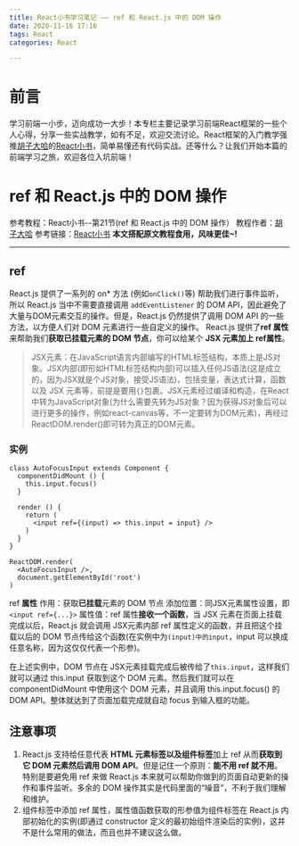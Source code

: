 ```yaml
---
title: React小书学习笔记 —— ref 和 React.js 中的 DOM 操作
date: 2020-11-16 17:16
tags: React
categories: React

---
```


# 前言
学习前端一小步，迈向成功一大步！本专栏主要记录学习前端React框架的一些个人心得，分享一些实战教学，如有不足，欢迎交流讨论。React框架的入门教学强推[胡子大哈](https://www.zhihu.com/people/hu-zi-da-ha)的[React小书](http://huziketang.mangojuice.top/books/react/lesson18)，简单易懂还有代码实战。还等什么？让我们开始本篇的前端学习之旅，欢迎各位入坑前端！

<!-- more -->

# ref 和 React.js 中的 DOM 操作
参考教程：React小书--第21节(ref 和 React.js 中的 DOM 操作）
教程作者：[胡子大哈](https://www.zhihu.com/people/hu-zi-da-ha)
参考链接：[React小书](http://huziketang.mangojuice.top/books/react/lesson18)
**本文搭配原文教程食用，风味更佳~!**

---

## ref
React.js 提供了一系列的 on* 方法 (例如`onClick()`等) 帮助我们进行事件监听，所以 React.js 当中不需要直接调用 `addEventListener` 的 DOM API，因此避免了大量与DOM元素交互的操作。但是，React.js 仍然提供了调用 DOM API 的一些方法，以方便人们对 DOM 元素进行一些自定义的操作。
React.js 提供了**ref 属性**来帮助我们**获取已挂载元素的 DOM 节点**，你可以给某个 **JSX 元素加上 ref属性**。
> JSX元素：在JavaScript语言内部编写的HTML标签结构，本质上是JS对象。JSX内部(即形如HTML标签结构内部)可以插入任何JS语法(这是成立的，因为JSX就是个JS对象，接受JS语法)，包括变量，表达式计算，函数以及 JSX 元素等，前提是要用`{}`包裹。JSX元素经过编译和构造，在React中转为JavaScript对象(为什么需要先转为JS对象？因为获得JS对象后可以进行更多的操作，例如react-canvas等，不一定要转为DOM元素)，再经过ReactDOM.render()即可转为真正的DOM元素。

### 实例
```
class AutoFocusInput extends Component {
  componentDidMount () {
    this.input.focus()
  }

  render () {
    return (
      <input ref={(input) => this.input = input} />
    )
  }
}

ReactDOM.render(
  <AutoFocusInput />,
  document.getElementById('root')
)
```
ref **属性**
作用：获取**已挂载**元素的 DOM 节点
添加位置：同JSX元素属性设置，即`<input ref={...}>`
属性值：ref 属性**接收一个函数**，当 JSX 元素在页面上挂载完成以后，React.js 就会调用 JSX元素内部 ref 属性定义的函数，并且把这个挂载以后的 DOM 节点传给这个函数(在实例中为`(input)中的input`，input 可以换成任意名称，因为这仅仅代表一个形参)。

在上述实例中，DOM 节点在 JSX元素挂载完成后被传给了`this.input`，这样我们就可以通过 this.input 获取到这个 DOM 元素。然后我们就可以在 componentDidMount 中使用这个 DOM 元素，并且调用 this.input.focus() 的 DOM API。整体就达到了页面加载完成就自动 focus 到输入框的功能。

## 注意事项
1. React.js 支持给任意代表 **HTML 元素标签以及组件标签**加上 ref 从而**获取到它 DOM 元素然后调用 DOM API**。但是记住一个原则：**能不用 ref 就不用**。特别是要避免用 ref 来做 React.js 本来就可以帮助你做到的页面自动更新的操作和事件监听。多余的 DOM 操作其实是代码里面的“噪音”，不利于我们理解和维护。
2. 组件标签中添加 ref 属性，属性值函数获取的形参值为组件标签在 React.js 内部初始化的实例(即通过 constructor 定义的最初始组件渲染后的实例)，这并不是什么常用的做法，而且也并不建议这么做。